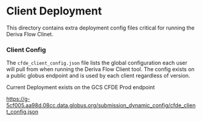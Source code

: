 # Client Deployment

This directory contains extra deployment config files critical for running the
Deriva Flow Clinet.

### Client Config

The ``cfde_client_config.json`` file lists the global configuration each user
will pull from when running the Deriva Flow Client tool. The config exists on a
public globus endpoint and is used by each client regardless of version.

Current Deployment exists on the GCS CFDE Prod endpoint

https://g-5cf005.aa98d.08cc.data.globus.org/submission_dynamic_config/cfde_client_config.json